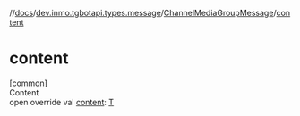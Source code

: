 //[docs](../../../index.md)/[dev.inmo.tgbotapi.types.message](../index.md)/[ChannelMediaGroupMessage](index.md)/[content](content.md)



# content  
[common]  
Content  
open override val [content](content.md): [T](index.md)  




